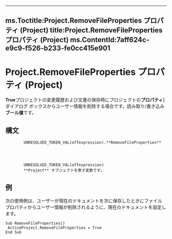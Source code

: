 

---
ms.Toctitle:Project.RemoveFileProperties プロパティ (Project)
title:Project.RemoveFileProperties プロパティ (Project)
ms.ContentId:7aff624c-e9c9-f526-b233-fe0cc415e901
---
# Project.RemoveFileProperties プロパティ (Project)




**True**プロジェクトの変更履歴および文書の保存時にプロジェクトの**プロパティ**] ダイアログ ボックスからユーザー情報を削除する場合です。読み取り/書き込み**ブール値**です。

## 構文

            UNRESOLVED_TOKEN_VAL(offexpression).**RemoveFileProperties**




            UNRESOLVED_TOKEN_VAL(offexpression)
            **Project** オブジェクトを表す変数です。



## 例
次の使用例は、ユーザーが現在のドキュメントを次に保存したときにファイル プロパティからユーザー情報が削除されるように、現在のドキュメントを設定します。

```vba
Sub RemoveFileProperties() 
 ActiveProject.RemoveFileProperties = True 
End Sub
```





